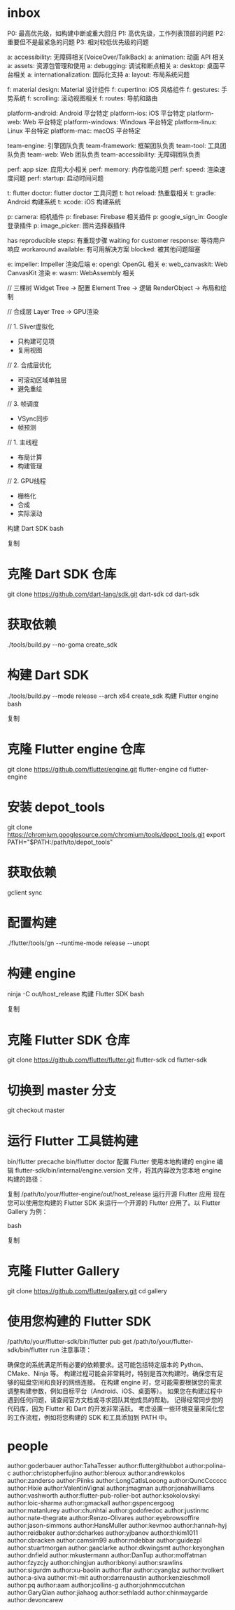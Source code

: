 

# inbox

P0: 最高优先级，如构建中断或重大回归
P1: 高优先级，工作列表顶部的问题
P2: 重要但不是最紧急的问题
P3: 相对较低优先级的问题

a: accessibility: 无障碍相关(VoiceOver/TalkBack)
a: animation: 动画 API 相关
a: assets: 资源包管理和使用
a: debugging: 调试和断点相关
a: desktop: 桌面平台相关
a: internationalization: 国际化支持
a: layout: 布局系统问题

f: material design: Material 设计组件
f: cupertino: iOS 风格组件
f: gestures: 手势系统
f: scrolling: 滚动视图相关
f: routes: 导航和路由

platform-android: Android 平台特定
platform-ios: iOS 平台特定
platform-web: Web 平台特定
platform-windows: Windows 平台特定
platform-linux: Linux 平台特定
platform-mac: macOS 平台特定

team-engine: 引擎团队负责
team-framework: 框架团队负责
team-tool: 工具团队负责
team-web: Web 团队负责
team-accessibility: 无障碍团队负责

perf: app size: 应用大小相关
perf: memory: 内存性能问题
perf: speed: 渲染速度问题
perf: startup: 启动时间问题

t: flutter doctor: flutter doctor 工具问题
t: hot reload: 热重载相关
t: gradle: Android 构建系统
t: xcode: iOS 构建系统

p: camera: 相机插件
p: firebase: Firebase 相关插件
p: google_sign_in: Google 登录插件
p: image_picker: 图片选择器插件

has reproducible steps: 有重现步骤
waiting for customer response: 等待用户响应
workaround available: 有可用解决方案
blocked: 被其他问题阻塞

e: impeller: Impeller 渲染后端
e: opengl: OpenGL 相关
e: web_canvaskit: Web CanvasKit 渲染
e: wasm: WebAssembly 相关

// 三棵树
Widget Tree    -> 配置
Element Tree   -> 逻辑
RenderObject   -> 布局和绘制

// 合成层
Layer Tree     -> GPU渲染

// 1. Sliver虚拟化
- 只构建可见项
- 复用视图

// 2. 合成层优化
- 可滚动区域单独层
- 避免重绘

// 3. 帧调度
- VSync同步
- 帧预测

// 1. 主线程
- 布局计算
- 构建管理

// 2. GPU线程
- 栅格化
- 合成
- 实际滚动


构建 Dart SDK
bash

复制
# 克隆 Dart SDK 仓库
git clone https://github.com/dart-lang/sdk.git dart-sdk
cd dart-sdk

# 获取依赖
./tools/build.py --no-goma create_sdk

# 构建 Dart SDK
./tools/build.py --mode release --arch x64 create_sdk
构建 Flutter engine
bash

复制
# 克隆 Flutter engine 仓库
git clone https://github.com/flutter/engine.git flutter-engine
cd flutter-engine

# 安装 depot_tools
git clone https://chromium.googlesource.com/chromium/tools/depot_tools.git
export PATH="$PATH:/path/to/depot_tools"

# 获取依赖
gclient sync

# 配置构建
./flutter/tools/gn --runtime-mode release --unopt

# 构建 engine
ninja -C out/host_release
构建 Flutter SDK
bash

复制
# 克隆 Flutter SDK 仓库
git clone https://github.com/flutter/flutter.git flutter-sdk
cd flutter-sdk

# 切换到 master 分支
git checkout master

# 运行 Flutter 工具链构建
bin/flutter precache
bin/flutter doctor
配置 Flutter 使用本地构建的 engine
编辑 flutter-sdk/bin/internal/engine.version 文件，将其内容改为您本地 engine 构建的路径：


复制
/path/to/your/flutter-engine/out/host_release
运行开源 Flutter 应用
现在您可以使用您构建的 Flutter SDK 来运行一个开源的 Flutter 应用了。以 Flutter Gallery 为例：

bash

复制
# 克隆 Flutter Gallery
git clone https://github.com/flutter/gallery.git
cd gallery

# 使用您构建的 Flutter SDK
/path/to/your/flutter-sdk/bin/flutter pub get
/path/to/your/flutter-sdk/bin/flutter run
注意事项：

确保您的系统满足所有必要的依赖要求。这可能包括特定版本的 Python、CMake、Ninja 等。
构建过程可能会非常耗时，特别是首次构建时。确保您有足够的磁盘空间和良好的网络连接。
在构建 engine 时，您可能需要根据您的需求调整构建参数，例如目标平台（Android、iOS、桌面等）。
如果您在构建过程中遇到任何问题，请查阅官方文档或寻求团队其他成员的帮助。
记得经常同步您的代码库，因为 Flutter 和 Dart 的开发非常活跃。
考虑设置一些环境变量来简化您的工作流程，例如将您构建的 SDK 和工具添加到 PATH 中。


# people

author:goderbauer
author:TahaTesser
author:fluttergithubbot
author:polina-c
author:christopherfujino
author:bleroux
author:andrewkolos
author:zanderso
author:Piinks
author:LongCatIsLooong
author:QuncCccccc
author:Hixie
author:ValentinVignal
author:jmagman
author:jonahwilliams
author:vashworth
author:flutter-pub-roller-bot
author:ksokolovskyi
author:loic-sharma
author:gmackall
author:gspencergoog
author:matanlurey
author:chunhtai
author:godofredoc
author:justinmc
author:nate-thegrate
author:Renzo-Olivares
author:eyebrowsoffire
author:jason-simmons
author:HansMuller
author:kevmoo
author:hannah-hyj
author:reidbaker
author:dcharkes
author:yjbanov
author:thkim1011
author:cbracken
author:camsim99
author:mdebbar
author:guidezpl
author:stuartmorgan
author:gaaclarke
author:dkwingsmt
author:keyonghan
author:dnfield
author:mkustermann
author:DanTup
author:moffatman
author:fzyzcjy
author:chingjun
author:bkonyi
author:srawlins
author:sigurdm
author:xu-baolin
author:flar
author:cyanglaz
author:tvolkert
author:a-siva
author:mit-mit
author:darrenaustin
author:kenzieschmoll
author:pq
author:aam
author:jcollins-g
author:johnmccutchan
author:GaryQian
author:jiahaog
author:sethladd
author:chinmaygarde
author:devoncarew
